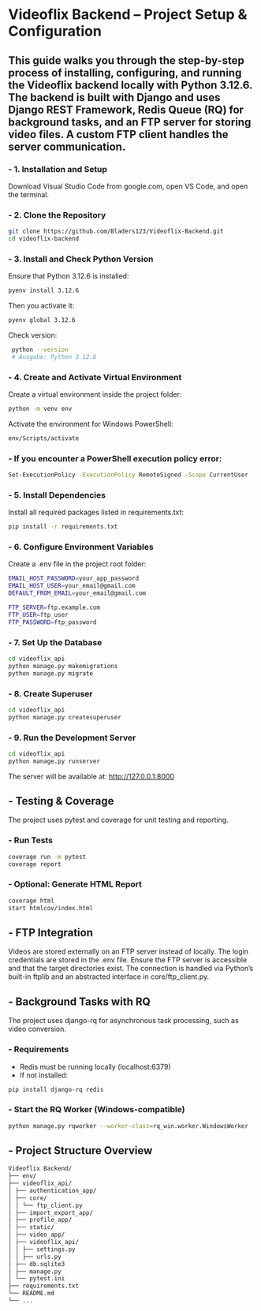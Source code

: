 # Videoflix Backend – Project Setup & Configuration

## This guide walks you through the step-by-step process of installing, configuring, and running the Videoflix backend locally with Python 3.12.6. The backend is built with Django and uses Django REST Framework, Redis Queue (RQ) for background tasks, and an FTP server for storing video files. A custom FTP client handles the server communication.


### - 1. Installation and Setup
  Download Visual Studio Code from google.com, open VS Code, and open the terminal.

### - 2. Clone the Repository
  ```bash
  git clone https://github.com/Bladers123/Videoflix-Backend.git
  cd videoflix-backend
  ``` 
  
### - 3. Install and Check Python Version
  Ensure that Python 3.12.6 is installed:
  ```bash
  pyenv install 3.12.6
  ``` 

  Then you activate it:
   ```bash
   pyenv global 3.12.6
   ```

  Check version:
   ```bash
    python --version
    # Ausgabe: Python 3.12.6
   ```

### - 4. Create and Activate Virtual Environment
  Create a virtual environment inside the project folder:
  ```bash
  python -m venv env
  ```
 Activate the environment for Windows PowerShell:
   ```bash
   env/Scripts/activate
   ```

### - If you encounter a PowerShell execution policy error:
   ```bash
   Set-ExecutionPolicy -ExecutionPolicy RemoteSigned -Scope CurrentUser
   ```

### - 5. Install Dependencies
  Install all required packages listed in requirements.txt:
  ```bash
  pip install -r requirements.txt
  ```

### - 6. Configure Environment Variables
Create a .env file in the project root folder:
  ```bash
  EMAIL_HOST_PASSWORD=your_app_password
  EMAIL_HOST_USER=your_email@gmail.com
  DEFAULT_FROM_EMAIL=your_email@gmail.com
  
  FTP_SERVER=ftp.example.com
  FTP_USER=ftp_user
  FTP_PASSWORD=ftp_password
  ```

### - 7. Set Up the Database
  ```bash
  cd videoflix_api
  python manage.py makemigrations
  python manage.py migrate
  ```

### - 8. Create Superuser
   ```bash
  cd videoflix_api
   python manage.py createsuperuser
   ```
  
### - 9. Run the Development Server
  ```bash
  cd videoflix_api
  python manage.py runserver
  ```
  The server will be available at: http://127.0.0.1:8000




  

## - Testing & Coverage
The project uses pytest and coverage for unit testing and reporting.

### - Run Tests
  ```bash
  coverage run -m pytest
  coverage report
  ```

### - Optional: Generate HTML Report
  ```bash
  coverage html
  start htmlcov/index.html
  ```

## - FTP Integration
Videos are stored externally on an FTP server instead of locally.
The login credentials are stored in the .env file. Ensure the FTP server is accessible and that the target directories exist. The connection is handled via Python’s built-in ftplib and an abstracted interface in core/ftp_client.py.

## - Background Tasks with RQ
The project uses django-rq for asynchronous task processing, such as video conversion.

### - Requirements
- Redis must be running locally (localhost:6379)
- If not installed:
 ```bash
 pip install django-rq redis
 ```

### - Start the RQ Worker (Windows-compatible)
 ```bash
 python manage.py rqworker --worker-class=rq_win.worker.WindowsWorker
 ```

## - Project Structure Overview
  ```bash
  Videoflix Backend/
  ├── env/
  ├── videoflix_api/
  │ ├── authentication_app/
  │ ├── core/
  │ │ └── ftp_client.py
  │ ├── import_export_app/
  │ ├── profile_app/
  │ ├── static/
  │ ├── video_app/
  │ ├── videoflix_api/
  │ │ ├── settings.py
  │ │ ├── urls.py
  │ ├── db.sqlite3
  │ ├── manage.py
  │ └── pytest.ini
  ├── requirements.txt
  └── README.md
  └── ...
   ```





